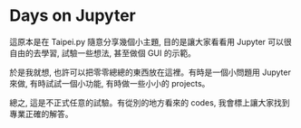 # Days on Jupyter

這原本是在 Taipei.py 隨意分享幾個小主題, 目的是讓大家看看用 Jupyter 可以很自由的去學習, 試驗一些想法, 甚至做個 GUI 的示範。

於是我就想, 也許可以把零零總總的東西放在這裡。有時是一個小問題用 Jupyter 來做, 有時試試一個小功能, 有時做一些小小的 projects。

總之, 這是不正式任意的試驗。有從別的地方看來的 codes, 我會標上讓大家找到專業正確的解答。
